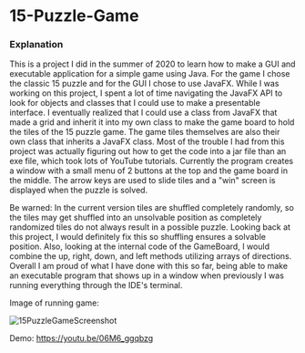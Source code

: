# 15-Puzzle-Game

### Explanation
This is a project I did in the summer of 2020 to learn how to make a GUI and executable application for a simple game using Java. For the game I chose the classic 15 puzzle and for the GUI I chose to use JavaFX. While I was working on this project, I spent a lot of time navigating the JavaFX API to look for objects and classes that I could use to make a presentable interface. I eventually realized that I could use a class from JavaFX that made a grid and inherit it into my own class to make the game board to hold the tiles of the 15 puzzle game. The game tiles themselves are also their own class that inherits a JavaFX class. Most of the trouble I had from this project was actually figuring out how to get the code into a jar file than an exe file, which took lots of YouTube tutorials. Currently the program creates a window with a small menu of 2 buttons at the top and the game board in the middle. The arrow keys are used to slide tiles and a "win" screen is displayed when the puzzle is solved. 

Be warned: In the current version tiles are shuffled completely randomly, so the tiles may get shuffled into an unsolvable position as completely randomized tiles do not always result in a possible puzzle. Looking back at this project, I would definitely fix this so shuffling ensures a solvable position. Also, looking at the internal code of the GameBoard, I would combine the up, right, down, and left methods utilizing arrays of directions. Overall I am proud of what I have done with this so far, being able to make an executable program that shows up in a window when previously I was running everything through the IDE's terminal.

Image of running game:

![15PuzzleGameScreenshot](https://user-images.githubusercontent.com/44685948/186345112-ed72fa0b-4059-4a58-973e-fe882f6e606b.PNG)

Demo:
https://youtu.be/06M6_ggqbzg

